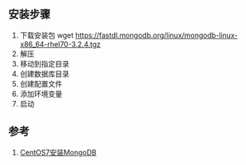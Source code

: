 ## 安装步骤
1. 下载安装包  wget https://fastdl.mongodb.org/linux/mongodb-linux-x86_64-rhel70-3.2.4.tgz
2. 解压
3. 移动到指定目录
4. 创建数据库目录
5. 创建配置文件
6. 添加环境变量
6. 启动
## 参考
1. [CentOS7安装MongoDB](https://www.cnblogs.com/weijiangping/p/9358106.html)